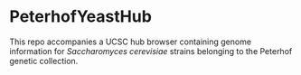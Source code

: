 # PeterhofYeastHub

This repo accompanies a UCSC hub browser containing genome information for *Saccharomyces cerevisiae* strains belonging to the Peterhof genetic collection.
